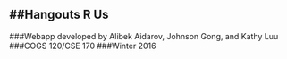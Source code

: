 ##**Hangouts R Us**
---
###Webapp developed by Alibek Aidarov, Johnson Gong, and Kathy Luu
###COGS 120/CSE 170
###Winter 2016
